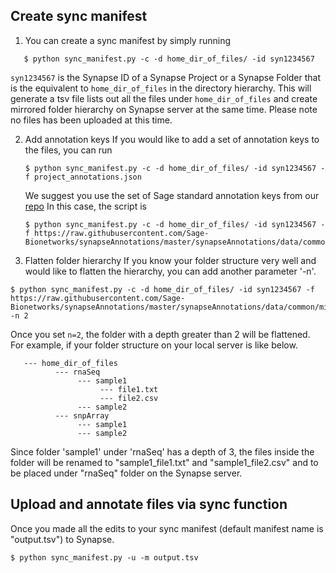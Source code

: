 ## Create sync manifest
1. You can create a sync manifest by simply running 
```   
   $ python sync_manifest.py -c -d home_dir_of_files/ -id syn1234567
```
   `syn1234567` is the Synapse ID of a Synapse Project or a Synapse Folder that is the equivalent to `home_dir_of_files` in the directory hierarchy. 
    This will generate a tsv file lists out all the files under `home_dir_of_files` and create mirrored folder hierarchy on Synapse server at the same time. Please note no files has been uploaded at this time. 

2. Add annotation keys
   If you would like to add a set of annotation keys to the files, you can run
   ```
   $ python sync_manifest.py -c -d home_dir_of_files/ -id syn1234567 -f project_annotations.json
   ```
     We suggest you use the set of Sage standard annotation keys from our [repo](https://raw.githubusercontent.com/Sage-Bionetworks/synapseAnnotations/master/synapseAnnotations/data/common/minimal_Sage_standard.json)
   In this case, the script is 
   ```
   $ python sync_manifest.py -c -d home_dir_of_files/ -id syn1234567 -f https://raw.githubusercontent.com/Sage-Bionetworks/synapseAnnotations/master/synapseAnnotations/data/common/minimal_Sage_standard.json
   ```
3. Flatten folder hierarchy
   If you know your folder structure very well and would like to flatten the hierarchy, you can add another parameter '-n'.
```
$ python sync_manifest.py -c -d home_dir_of_files/ -id syn1234567 -f https://raw.githubusercontent.com/Sage-Bionetworks/synapseAnnotations/master/synapseAnnotations/data/common/minimal_Sage_standard.json -n 2
```   
   Once you set `n=2`, the folder with a depth greater than 2 will be flattened. 
   For example, if your folder structure on your local server is like below.
```   
   --- home_dir_of_files
          --- rnaSeq
               --- sample1
                    --- file1.txt
                    --- file2.csv
               --- sample2 
          --- snpArray
               --- sample1
               --- sample2
 ```
  Since folder 'sample1' under 'rnaSeq' has a depth of 3, the files inside the folder will be renamed to "sample1_file1.txt" and "sample1_file2.csv" and to be placed under "rnaSeq" folder on the Synapse server.

## Upload and annotate files via sync function
Once you made all the edits to your sync manifest (default manifest name is "output.tsv") to Synapse.
```
$ python sync_manifest.py -u -m output.tsv
```
